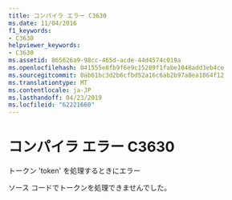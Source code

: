 ```yaml
---
title: コンパイラ エラー C3630
ms.date: 11/04/2016
f1_keywords:
- C3630
helpviewer_keywords:
- C3630
ms.assetid: 865626a9-98cc-465d-acde-44d4574c019a
ms.openlocfilehash: 041555e8fb9f6e9c15289f1fabe1048add3eb4ce
ms.sourcegitcommit: 0ab61bc3d2b6cfbd52a16c6ab2b97a8ea1864f12
ms.translationtype: MT
ms.contentlocale: ja-JP
ms.lasthandoff: 04/23/2019
ms.locfileid: "62221660"
---
```

# <a name="compiler-error-c3630"></a>コンパイラ エラー C3630

トークン 'token' を処理するときにエラー

ソース コードでトークンを処理できませんでした。